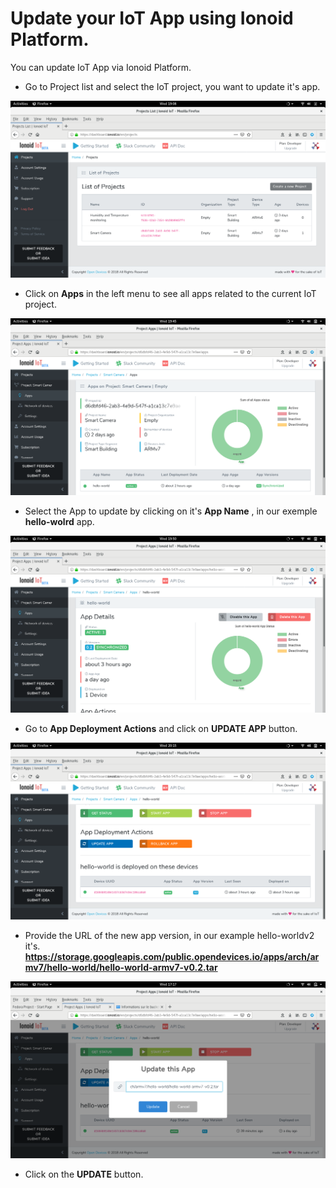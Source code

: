 # Update your IoT App using Ionoid Platform.

You can update IoT App  via Ionoid Platform.

- Go to Project list and select the IoT project,  you want to update it's app.
 
 ![Project List](ProjectsList.png)
 
- Click on **Apps** in the left menu to see all apps related to the current IoT project.

 ![Apps List](AppsList.png)

- Select the App to update by clicking on it's **App Name** , in our exemple **hello-wolrd** app.

 ![App Details](AppDetails.png)

- Go to **App Deployment Actions** and click on **UPDATE APP** button.

 ![App Actions](AppActions.png)

- Provide the URL of the new app version,  in our example hello-worldv2 it's.
**https://storage.googleapis.com/public.opendevices.io/apps/arch/armv7/hello-world/hello-world-armv7-v0.2.tar**

 ![App Update](AppUpdate.png)

- Click on the **UPDATE** button.

